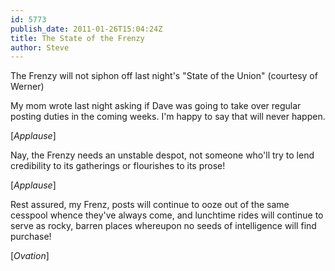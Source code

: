 ```yaml
---
id: 5773
publish_date: 2011-01-26T15:04:24Z
title: The State of the Frenzy
author: Steve
---
```

The Frenzy will not siphon off last night's "State of the Union" (courtesy of Werner)

My mom wrote last night asking if Dave was going to take over regular posting duties in the coming weeks. I'm happy to say that will never happen.

\[_Applause_\]

Nay, the Frenzy needs an unstable despot, not someone who'll try to lend credibility to its gatherings or flourishes to its prose!

\[_Applause_\]

Rest assured, my Frenz, posts will continue to ooze out of the same cesspool whence they've always come, and lunchtime rides will continue to serve as rocky, barren places whereupon no seeds of intelligence will find purchase!

\[_Ovation_\]